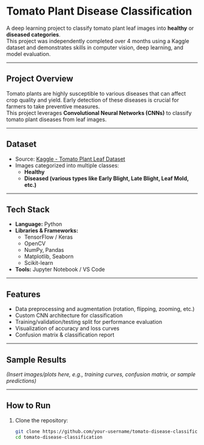 #  Tomato Plant Disease Classification

A deep learning project to classify tomato plant leaf images into **healthy** or **diseased categories**.  
This project was independently completed over 4 months using a Kaggle dataset and demonstrates skills in computer vision, deep learning, and model evaluation.

---

##  Project Overview
Tomato plants are highly susceptible to various diseases that can affect crop quality and yield. Early detection of these diseases is crucial for farmers to take preventive measures.  
This project leverages **Convolutional Neural Networks (CNNs)** to classify tomato plant diseases from leaf images.

---

##  Dataset
- Source: [Kaggle - Tomato Plant Leaf Dataset](https://www.kaggle.com/datasets/halfass410/dataset) 
- Images categorized into multiple classes:
  - **Healthy**
  - **Diseased (various types like Early Blight, Late Blight, Leaf Mold, etc.)**

---

##  Tech Stack
- **Language:** Python  
- **Libraries & Frameworks:**
  - TensorFlow / Keras
  - OpenCV
  - NumPy, Pandas
  - Matplotlib, Seaborn
  - Scikit-learn  
- **Tools:** Jupyter Notebook / VS Code  

---

##  Features
- Data preprocessing and augmentation (rotation, flipping, zooming, etc.)  
- Custom CNN architecture for classification  
- Training/validation/testing split for performance evaluation  
- Visualization of accuracy and loss curves  
- Confusion matrix & classification report  

---


##  Sample Results
*(Insert images/plots here, e.g., training curves, confusion matrix, or sample predictions)*  

---

##  How to Run
1. Clone the repository:
   ```bash
   git clone https://github.com/your-username/tomato-disease-classification.git
   cd tomato-disease-classification
